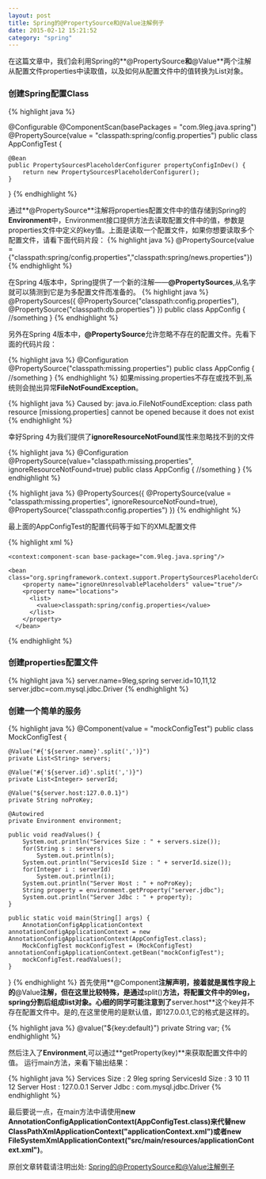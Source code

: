 ```yaml
---
layout: post
title: Spring的@PropertySource和@Value注解例子
date: 2015-02-12 15:21:52
category: "spring"
---
```


在这篇文章中，我们会利用Spring的**@PropertySource**和**@Value**两个注解从配置文件properties中读取值，以及如何从配置文件中的值转换为List对象。

### 创建Spring配置Class

{% highlight java %}

@Configurable
@ComponentScan(basePackages = "com.9leg.java.spring")
@PropertySource(value = "classpath:spring/config.properties")
public class AppConfigTest {
    
    @Bean
    public PropertySourcesPlaceholderConfigurer propertyConfigInDev() {
        return new PropertySourcesPlaceholderConfigurer();
    }
    
}
{% endhighlight %}

通过**@PropertySource**注解将properties配置文件中的值存储到Spring的
**Environment**中，Environment接口提供方法去读取配置文件中的值，参数是properties文件中定义的key值。上面是读取一个配置文件，如果你想要读取多个配置文件，请看下面代码片段：
{% highlight java %}
@PropertySource(value = {"classpath:spring/config.properties","classpath:spring/news.properties"})
{% endhighlight %}

在Spring 4版本中，Spring提供了一个新的注解——**@PropertySources**,从名字就可以猜测到它是为多配置文件而准备的。
{% highlight java %}
@PropertySources({
@PropertySource("classpath:config.properties"),
@PropertySource("classpath:db.properties")
})
public class AppConfig {
	//something
}
{% endhighlight %}

另外在Spring 4版本中，**@PropertySource**允许忽略不存在的配置文件。先看下面的代码片段：

{% highlight java %}
@Configuration
@PropertySource("classpath:missing.properties")
public class AppConfig {
	//something
}
{% endhighlight %}
如果missing.properties不存在或找不到,系统则会抛出异常**FileNotFoundException**。

{% highlight java %}
Caused by: java.io.FileNotFoundException: 
		class path resource [missiong.properties] cannot be opened because it does not exist
{% endhighlight %}

幸好Spring 4为我们提供了**ignoreResourceNotFound**属性来忽略找不到的文件

{% highlight java %}
@Configuration
	@PropertySource(value="classpath:missing.properties", ignoreResourceNotFound=true)
	public class AppConfig {
		//something
	}
{% endhighlight %}

{% highlight java %}
  @PropertySources({
		@PropertySource(value = "classpath:missing.properties", ignoreResourceNotFound=true),
		@PropertySource("classpath:config.properties")
        })
{% endhighlight %}

最上面的AppConfigTest的配置代码等于如下的XML配置文件

{% highlight xml %}
<?xml version="1.0" encoding="UTF-8"?>
<beans xmlns="http://www.springframework.org/schema/beans"
        xmlns:xsi="http://www.w3.org/2001/XMLSchema-instance"
        xmlns:context="http://www.springframework.org/schema/context"
        xsi:schemaLocation="http://www.springframework.org/schema/beans http://www.springframework.org/schema/beans/spring-beans-4.0.xsd
    http://www.springframework.org/schema/context   http://www.springframework.org/schema/context/spring-context-4.0.xsd">
 
    <context:component-scan base-package="com.9leg.java.spring"/>
 
    <bean class="org.springframework.context.support.PropertySourcesPlaceholderConfigurer">
        <property name="ignoreUnresolvablePlaceholders" value="true"/>
        <property name="locations">
          <list>
            <value>classpath:spring/config.properties</value>
          </list>
        </property>
      </bean>
</beans>
{% endhighlight %}

### 创建properties配置文件

{% highlight java %}
server.name=9leg,spring
server.id=10,11,12
server.jdbc=com.mysql.jdbc.Driver
{% endhighlight %}

### 创建一个简单的服务

{% highlight java %}
@Component(value = "mockConfigTest")
public class MockConfigTest {

    @Value("#{'${server.name}'.split(',')}")
    private List<String> servers;

    @Value("#{'${server.id}'.split(',')}")
    private List<Integer> serverId;
    
    @Value("${server.host:127.0.0.1}")
    private String noProKey;
    
    @Autowired
    private Environment environment;
    
    public void readValues() {
        System.out.println("Services Size : " + servers.size());
        for(String s : servers)
            System.out.println(s);
        System.out.println("ServicesId Size : " + serverId.size());
        for(Integer i : serverId)
            System.out.println(i);
        System.out.println("Server Host : " + noProKey);
        String property = environment.getProperty("server.jdbc");
        System.out.println("Server Jdbc : " + property);        
    }

    public static void main(String[] args) {
        AnnotationConfigApplicationContext annotationConfigApplicationContext = new AnnotationConfigApplicationContext(AppConfigTest.class);
        MockConfigTest mockConfigTest = (MockConfigTest) annotationConfigApplicationContext.getBean("mockConfigTest");
        mockConfigTest.readValues();
    }
}
{% endhighlight %}
首先使用**@Component**注解声明，接着就是属性字段上的**@Value**注解，但在这里比较特殊，是通过**split()**方法，将配置文件中的9leg，spring分割后组成list对象。心细的同学可能注意到了**server.host**这个key并不存在配置文件中。是的,在这里使用的是默认值，即127.0.0.1,它的格式是这样的。

{% highlight java %}
@value("${key:default}")
private String var;
{% endhighlight %}

然后注入了**Environment**,可以通过**getProperty(key)**来获取配置文件中的值。
运行main方法，来看下输出结果：

{% highlight java %}
Services Size : 2
9leg
spring
ServicesId Size : 3
10
11
12
Server Host : 127.0.0.1
Server Jdbc : com.mysql.jdbc.Driver
{% endhighlight %}

最后要说一点，在main方法中请使用**new AnnotationConfigApplicationContext(AppConfigTest.class)**来代替**new ClassPathXmlApplicationContext("applicationContext.xml")**或者**new FileSystemXmlApplicationContext("src/main/resources/applicationContext.xml")**。

原创文章转载请注明出处: [Spring的@PropertySource和@Value注解例子](http://9leg.com/spring/2015/02/12/spring-propertysource-value-annotations-example.html)
